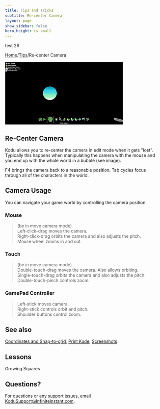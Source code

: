 ```yaml
---
title: Tips and Tricks
subtitle: Re-center Camera
layout: page
show_sidebar: false
hero_height: is-small
---
```


test 26

[Home](..)/[Tips](.)/Re-center Camera


![Re-center Camera](recenter.png)

## Re-Center Camera

Kodu allows you to re-center the camera in edit mode when it gets "lost". Typically this happens when manipulating the camera with the mouse and you end up with the whole world in a bubble (see image).

F4 brings the camera back to a reasonable position.
Tab cycles focus through all of the characters in the world.

## Camera Usage

You can navigate your game world by controlling the camera position. 

### Mouse 
> (be in move camera mode)<br>
Left-click-drag moves the camera.<br>
Right-click-drag orbits the camera and also adjusts the pitch.<br>
Mouse wheel zooms in and out.

### Touch
> (be in move camera mode)<br>
Double-touch-drag moves the camera.  Also allows orbiting.<br>
Single-touch-drag orbits the camera and also adjusts the pitch.<br>
Double-touch-pinch controls zoom.

### GamePad Controller
> Left-stick moves camera.<br>
Right-stick controls orbit and pitch.<br>
Shoulder buttons control zoom.  

## See also

[Coordinates and Snap-to-grid](coordinates), [Print Kode](print_kode), [Screenshots](screenshots) 

## Lessons

Growing Squares

## Questions?
For questions or any support issues, email <KoduSupport@InfiniteInstant.com>.
 

 

   

